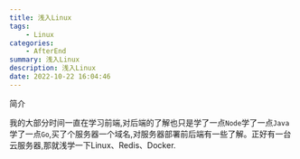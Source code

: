 ```yaml
---
title: 浅入Linux
tags: 
    - Linux
categories:
    - AfterEnd
summary: 浅入Linux
description: 浅入Linux
date: 2022-10-22 16:04:46
---
```


简介

我的大部分时间一直在学习前端,对后端的了解也只是学了一点`Node`学了一点`Java`学了一点`Go`,买了个服务器一个域名,对服务器部署前后端有一些了解。正好有一台云服务器,那就浅学一下Linux、Redis、Docker.
